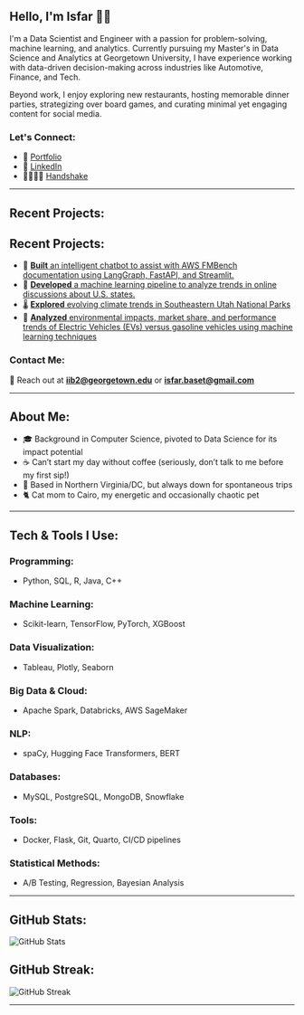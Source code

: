 ## Hello, I'm Isfar 👋🏼

I'm a Data Scientist and Engineer with a passion for problem-solving, machine learning, and analytics. Currently pursuing my Master's in Data Science and Analytics at Georgetown University, I have experience working with data-driven decision-making across industries like Automotive, Finance, and Tech.

Beyond work, I enjoy exploring new restaurants, hosting memorable dinner parties, strategizing over board games, and curating minimal yet engaging content for social media.

### Let's Connect:
- 🔗 [Portfolio](https://isfarbaset.georgetown.domains/dsan-website/_site/)
- 💼 [LinkedIn](https://linkedin.com/in/isfarbaset)
- 🫱🏼‍🫲🏽 [Handshake](https://georgetown.joinhandshake.com/profiles/ck7gh6)

---

## Recent Projects:

## Recent Projects:

- 🤖 [**Built** an intelligent chatbot to assist with AWS FMBench documentation using LangGraph, FastAPI, and Streamlit.]([https://medium.com/@iib2/fmbench-assistant-an-ai-chatbot-to-navigate-aws-benchmarking-datasets-83cbbce9106a](https://medium.com/@isfarbaset/fmbench-assistant-an-ai-chatbot-for-navigating-foundation-model-benchmarking-with-fmbench-39615ff08161))
- 🚀 [**Developed** a machine learning pipeline to analyze trends in online discussions about U.S. states.](https://isfarbaset.github.io/fall-2024-project-team-29/)
- 🌡️ [**Explored** evolving climate trends in Southeastern Utah National Parks](https://isfarbaset.georgetown.domains/story-project/_site/)
- 🚗 [**Analyzed** environmental impacts, market share, and performance trends of Electric Vehicles (EVs) versus gasoline vehicles using machine learning techniques](https://isfarbaset.georgetown.domains/dsan-website/_site/5000-website/)
  

### Contact Me:
📧 Reach out at **iib2@georgetown.edu** or **isfar.baset@gmail.com**

---

## About Me:

- 🎓 Background in Computer Science, pivoted to Data Science for its impact potential
- ☕ Can’t start my day without coffee (seriously, don’t talk to me before my first sip!)
- 📍 Based in Northern Virginia/DC, but always down for spontaneous trips
- 🐈 Cat mom to Cairo, my energetic and occasionally chaotic pet

---

## Tech & Tools I Use:

### Programming:
- Python, SQL, R, Java, C++

### Machine Learning:
- Scikit-learn, TensorFlow, PyTorch, XGBoost

### Data Visualization:
- Tableau, Plotly, Seaborn

### Big Data & Cloud:
- Apache Spark, Databricks, AWS SageMaker

### NLP:
- spaCy, Hugging Face Transformers, BERT

### Databases:
- MySQL, PostgreSQL, MongoDB, Snowflake

### Tools:
- Docker, Flask, Git, Quarto, CI/CD pipelines

### Statistical Methods:
- A/B Testing, Regression, Bayesian Analysis

---

## GitHub Stats:
![GitHub Stats](https://github-readme-stats.vercel.app/api?username=isfarbaset&show_icons=true&theme=tokyonight&count_private=false&cache_seconds=0)

## GitHub Streak:
![GitHub Streak](https://streak-stats.demolab.com/?user=isfarbaset&theme=highcontrast)

---

<!---
isfarbaset/isfarbaset is a ✨ special ✨ repository because its `README.md` (this file) appears on your GitHub profile.
You can click the Preview link to take a look at your changes.
--->
